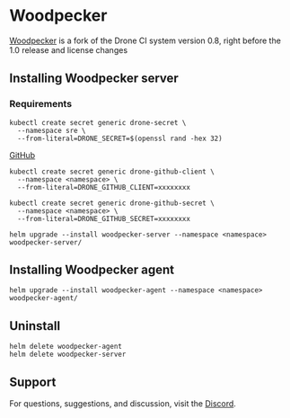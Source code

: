 # Woodpecker

[Woodpecker](https://woodpecker-ci.github.io/) is a fork of the Drone CI system version 0.8, right before the 1.0 release and license changes

## Installing Woodpecker server

### Requirements

```
kubectl create secret generic drone-secret \
  --namespace sre \
  --from-literal=DRONE_SECRET=$(openssl rand -hex 32)
```

[GitHub](https://woodpecker-ci.github.io/docs/administration)

```
kubectl create secret generic drone-github-client \
  --namespace <namespace> \
  --from-literal=DRONE_GITHUB_CLIENT=xxxxxxxx
```

```
kubectl create secret generic drone-github-secret \
  --namespace <namespace> \
  --from-literal=DRONE_GITHUB_SECRET=xxxxxxxx
```

```
helm upgrade --install woodpecker-server --namespace <namespace> woodpecker-server/
```


## Installing Woodpecker agent

```
helm upgrade --install woodpecker-agent --namespace <namespace> woodpecker-agent/
```

## Uninstall

```
helm delete woodpecker-agent
helm delete woodpecker-server
```

## Support

For questions, suggestions, and discussion, visit the [Discord](https://discord.gg/fcMQqSMXJy).
